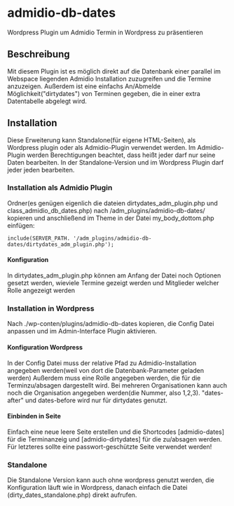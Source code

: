 # admidio-db-dates
Wordpress Plugin um Admidio Termin in Wordpress zu präsentieren

## Beschreibung
Mit diesem Plugin ist es möglich direkt auf die Datenbank einer parallel im Webspace liegenden Admidio Installation 
zuzugreifen und die Termine anzuzeigen. Außerdem ist eine einfachs An/Abmelde Möglichkeit("dirtydates") von Terminen gegeben, die in einer extra Datentabelle abgelegt wird.

## Installation
Diese Erweiterung kann Standalone(für eigene HTML-Seiten), als Wordpress plugin oder als Admidio-Plugin verwendet werden. Im Admidio-Plugin werden Berechtigungen beachtet, dass heißt jeder darf nur seine Daten bearbeiten. In der Standalone-Version und  im Wordpress Plugin darf jeder jeden bearbeiten.

### Installation als Admidio Plugin
Ordner(es genügen eigenlich die dateien dirtydates_adm_plugin.php und class_admidio_db_dates.php) nach /adm_plugins/admidio-db-dates/ kopieren und anschließend im Theme in der Datei my_body_dottom.php einfügen:

    include(SERVER_PATH. '/adm_plugins/admidio-db-dates/dirtydates_adm_plugin.php');

#### Konfiguration 
In dirtydates_adm_plugin.php können am Anfang der Datei noch Optionen gesetzt werden, wieviele Termine gezeigt werden und Mitglieder welcher Rolle angezeigt werden

### Installation in Wordpress
Nach ./wp-conten/plugins/admidio-db-dates kopieren, die Config Datei anpassen und im Admin-Interface Plugin aktivieren.

#### Konfiguration Wordpress
In der Config Datei muss der relative Pfad zu Admidio-Installation angegeben werden(weil von dort die Datenbank-Parameter geladen werden)
Außerdem muss eine Rolle angegeben werden, die für die Terminzu/absagen dargestellt wird. Bei mehreren Organisationen kann auch noch 
die Organisation angegeben werden(die Nummer, also 1,2,3).
"dates-after" und dates-before wird nur für dirtydates genutzt.

#### Einbinden in Seite
Einfach eine neue leere Seite erstellen und die Shortcodes
[admidio-dates] für die Terminanzeig
und [admidio-dirtydates] für die zu/absagen werden.
Für letzteres sollte eine passwort-geschützte Seite verwendet werden!

### Standalone
Die Standalone Version kann auch ohne wordpress genutzt werden, die Konfiguration läuft wie in Wordpress, danach einfach die Datei (dirty_dates_standalone.php) direkt aufrufen.
